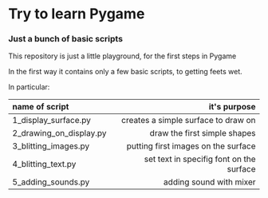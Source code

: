 # Try to learn Pygame
### Just a bunch of basic scripts

This repository is just a little playground, for the first steps in Pygame

In the first way it contains only a few basic scripts, to getting feets wet.

In particular:

| name of script | it's purpose |
| :------------- | ------------: |
| 1_display_surface.py| creates a simple surface to draw on |
| 2_drawing_on_display.py| draw the first simple shapes |
| 3_blitting_images.py| putting first images on the surface |
| 4_blitting_text.py| set text in specifig font on the surface |
| 5_adding_sounds.py| adding sound with mixer |

